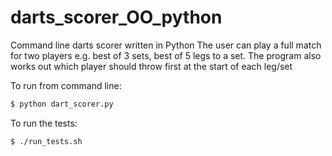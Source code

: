 # darts_scorer_OO_python
Command line darts scorer written in Python
The user can play a full match for two players e.g. best of 3 sets, best of 5 legs to a set. 
The program also works out which player should throw first at the start of each leg/set 

To run from command line:
```bash
$ python dart_scorer.py
```

To run the tests:
```bash
$ ./run_tests.sh
```